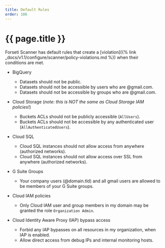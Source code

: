 ```yaml
---
title: Default Rules
order: 106
---
```


# {{ page.title }}

Forseti Scanner has default rules that create a [violation]({% link _docs/v1.1/configure/scanner/policy-violations.md %})
when their conditions are met.

* BigQuery
  * Datasets should not be public.
  * Datasets should not be accessible by users who are @gmail.com.
  * Datasets should not be accessible by groups who are @gmail.com.
 
* Cloud Storage (_note: this is NOT the same as Cloud Storage IAM policies!_)
  * Buckets ACLs should not be publicly accessible (`AllUsers`).
  * Buckets ACLs should not be accessible by any authenticated user (`AllAuthenticatedUsers`).
 
* Cloud SQL
  * Cloud SQL instances should not allow access from anywhere (authorized networks).
  * Cloud SQL instances should not allow access over SSL from anywhere (authorized networks).
 
* G Suite Groups
  * Your company users (@domain.tld) and all gmail users are allowed to be members of your G Suite groups.
 
* Cloud IAM policies
  * Only Cloud IAM user and group members in my domain may be granted the role `Organization Admin`.

* Cloud Identity Aware Proxy (IAP) bypass access
  * Forbid any IAP bypasses on all resources in my organization, when IAP is enabled.
  * Allow direct access from debug IPs and internal monitoring hosts.
